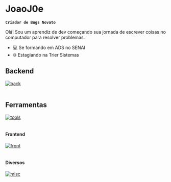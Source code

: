 # JoaoJ0e

**`Criador de Bugs Novato`**

Olá! Sou um aprendiz de dev começando sua jornada de escrever coisas no computador para resolver problemas.

- 💻 Se formando em ADS no SENAI <br>
- 🌐 Estagiando na Trier Sistemas

## Backend
[![back](https://skillicons.dev/icons?i=java,spring,postgresql,mysql,docker)](https://skillicons.dev)<br><br>
## Ferramentas
[![tools](https://skillicons.dev/icons?i=eclipse,idea,vscode,github,gitlab,git,postman)](https://skillicons.dev)<br><br>

#### Frontend
[![front](https://skillicons.dev/icons?i=angular,html,css,ts,bootstrap)](https://skillicons.dev)<br><br>
#### Diversos
[![misc](https://skillicons.dev/icons?i=bash,cypress,obsidian,vim)](https://skillicons.dev)<br><br>
